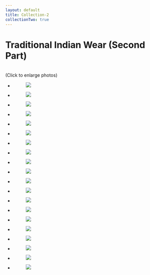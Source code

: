 ```yaml
---
layout: default
title: Collection-2
collectionTwo: true
---
```


# Traditional Indian Wear (Second Part)

<br>
<div class="disclaimer">(Click to enlarge photos)</div>
<ul class="rig columns-2">
  <li>
    <figure>
      <a href="{{ site.url }}/images/chaniya-choli/21.jpg"
      class="fresco" data-fresco-group="one"
      data-fresco-caption=""><img src="{{ site.url }}/images/chaniya-choli/21.jpg"></a>
      <figcaption></figcaption>
    </figure>
  </li>
  <li>
    <figure>
      <a href="{{ site.url }}/images/chaniya-choli/22.jpg"
      class="fresco" data-fresco-group="one"
      data-fresco-caption=""><img src="{{ site.url }}/images/chaniya-choli/22.jpg"></a>
      <figcaption></figcaption>
    </figure>
  </li>
</ul>

<ul class="rig columns-2">
  <li>
    <figure>
      <a href="{{ site.url }}/images/chaniya-choli/23.jpg"
      class="fresco" data-fresco-group="one"
      data-fresco-caption=""><img src="{{ site.url }}/images/chaniya-choli/23.jpg"></a>
      <figcaption></figcaption>
    </figure>
  </li>
  <li>
    <figure>
      <a href="{{ site.url }}/images/chaniya-choli/24.jpg"
      class="fresco" data-fresco-group="one"
      data-fresco-caption=""><img src="{{ site.url }}/images/chaniya-choli/24.jpg"></a>
      <figcaption></figcaption>
    </figure>
  </li>
</ul>

<ul class="rig columns-2">
  <li>
    <figure>
      <a href="{{ site.url }}/images/chaniya-choli/25.jpg"
      class="fresco" data-fresco-group="one"
      data-fresco-caption=""><img src="{{ site.url }}/images/chaniya-choli/25.jpg"></a>
      <figcaption></figcaption>
    </figure>
  </li>
  <li>
    <figure>
      <a href="{{ site.url }}/images/chaniya-choli/26.jpg"
      class="fresco" data-fresco-group="one"
      data-fresco-caption=""><img src="{{ site.url }}/images/chaniya-choli/26.jpg"></a>
      <figcaption></figcaption>
    </figure>
  </li>
</ul>

<ul class="rig columns-2">
  <li>
    <figure>
      <a href="{{ site.url }}/images/chaniya-choli/27.jpg"
      class="fresco" data-fresco-group="one"
      data-fresco-caption=""><img src="{{ site.url }}/images/chaniya-choli/27.jpg"></a>
      <figcaption></figcaption>
    </figure>
  </li>
  <li>
    <figure>
      <a href="{{ site.url }}/images/chaniya-choli/28.jpg"
      class="fresco" data-fresco-group="one"
      data-fresco-caption=""><img src="{{ site.url }}/images/chaniya-choli/28.jpg"></a>
      <figcaption></figcaption>
    </figure>
  </li>
</ul>

<ul class="rig columns-2">
  <li>
    <figure>
      <a href="{{ site.url }}/images/chaniya-choli/29.jpg"
      class="fresco" data-fresco-group="one"
      data-fresco-caption=""><img src="{{ site.url }}/images/chaniya-choli/29.jpg"></a>
      <figcaption></figcaption>
    </figure>
  </li>
  <li>
    <figure>
      <a href="{{ site.url }}/images/chaniya-choli/30.jpg"
      class="fresco" data-fresco-group="one"
      data-fresco-caption=""><img src="{{ site.url }}/images/chaniya-choli/30.jpg"></a>
      <figcaption></figcaption>
    </figure>
  </li>
</ul>

<ul class="rig columns-2">
  <li>
    <figure>
      <a href="{{ site.url }}/images/chaniya-choli/31.jpg"
      class="fresco" data-fresco-group="one"
      data-fresco-caption=""><img src="{{ site.url }}/images/chaniya-choli/31.jpg"></a>
      <figcaption></figcaption>
    </figure>
  </li>
  <li>
    <figure>
      <a href="{{ site.url }}/images/chaniya-choli/32.jpg"
      class="fresco" data-fresco-group="one"
      data-fresco-caption=""><img src="{{ site.url }}/images/chaniya-choli/32.jpg"></a>
      <figcaption></figcaption>
    </figure>
  </li>
</ul>

<ul class="rig columns-2">
  <li>
    <figure>
      <a href="{{ site.url }}/images/chaniya-choli/33.jpg"
      class="fresco" data-fresco-group="one"
      data-fresco-caption=""><img src="{{ site.url }}/images/chaniya-choli/33.jpg"></a>
      <figcaption></figcaption>
    </figure>
  </li>
  <li>
    <figure>
      <a href="{{ site.url }}/images/chaniya-choli/34.jpg"
      class="fresco" data-fresco-group="one"
      data-fresco-caption=""><img src="{{ site.url }}/images/chaniya-choli/34.jpg"></a>
      <figcaption></figcaption>
    </figure>
  </li>
</ul>

<ul class="rig columns-2">
  <li>
    <figure>
      <a href="{{ site.url }}/images/chaniya-choli/35.jpg"
      class="fresco" data-fresco-group="one"
      data-fresco-caption=""><img src="{{ site.url }}/images/chaniya-choli/35.jpg"></a>
      <figcaption></figcaption>
    </figure>
  </li>
  <li>
    <figure>
      <a href="{{ site.url }}/images/chaniya-choli/36.jpg"
      class="fresco" data-fresco-group="one"
      data-fresco-caption=""><img src="{{ site.url }}/images/chaniya-choli/36.jpg"></a>
      <figcaption></figcaption>
    </figure>
  </li>
</ul>

<ul class="rig columns-2">
  <li>
    <figure>
      <a href="{{ site.url }}/images/chaniya-choli/37.jpg"
      class="fresco" data-fresco-group="one"
      data-fresco-caption=""><img src="{{ site.url }}/images/chaniya-choli/37.jpg"></a>
      <figcaption></figcaption>
    </figure>
  </li>
  <li>
    <figure>
      <a href="{{ site.url }}/images/chaniya-choli/38.jpg"
      class="fresco" data-fresco-group="one"
      data-fresco-caption=""><img src="{{ site.url }}/images/chaniya-choli/38.jpg"></a>
      <figcaption></figcaption>
    </figure>
  </li>
</ul>

<ul class="rig columns-2">
  <li>
    <figure>
      <a href="{{ site.url }}/images/chaniya-choli/39.jpg"
      class="fresco" data-fresco-group="one"
      data-fresco-caption=""><img src="{{ site.url }}/images/chaniya-choli/39.jpg"></a>
      <figcaption></figcaption>
    </figure>
  </li>
  <li>
    <figure>
      <a href="{{ site.url }}/images/chaniya-choli/40.jpg"
      class="fresco" data-fresco-group="one"
      data-fresco-caption=""><img src="{{ site.url }}/images/chaniya-choli/40.jpg"></a>
      <figcaption></figcaption>
    </figure>
  </li>
</ul>
